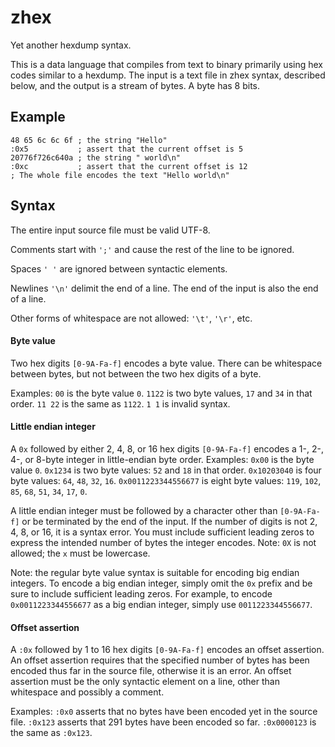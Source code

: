# zhex

Yet another hexdump syntax.

This is a data language that compiles from text to binary primarily using hex codes similar to a hexdump.
The input is a text file in zhex syntax, described below, and the output is a stream of bytes.
A byte has 8 bits.

## Example

```
48 65 6c 6c 6f ; the string "Hello"
:0x5           ; assert that the current offset is 5
20776f726c640a ; the string " world\n"
:0xc           ; assert that the current offset is 12
; The whole file encodes the text "Hello world\n"
```

## Syntax

The entire input source file must be valid UTF-8.

Comments start with `';'` and cause the rest of the line to be ignored.

Spaces `' '` are ignored between syntactic elements.

Newlines `'\n'` delimit the end of a line.
The end of the input is also the end of a line.

Other forms of whitespace are not allowed: `'\t'`, `'\r'`, etc.

#### Byte value

Two hex digits `[0-9A-Fa-f]` encodes a byte value.
There can be whitespace between bytes, but not between the two hex digits of a byte.

Examples: `00` is the byte value `0`.
`1122` is two byte values, `17` and `34` in that order.
`11 22` is the same as `1122`.
`1 1` is invalid syntax.

#### Little endian integer

A `0x` followed by either 2, 4, 8, or 16 hex digits `[0-9A-Fa-f]` encodes a 1-, 2-, 4-, or 8-byte integer in little-endian byte order.
Examples: `0x00` is the byte value `0`.
`0x1234` is two byte values: `52` and `18` in that order.
`0x10203040` is four byte values: `64`, `48`, `32`, `16`.
`0x0011223344556677` is eight byte values: `119`, `102`, `85`, `68`, `51`, `34`, `17`, `0`.

A little endian integer must be followed by a character other than `[0-9A-Fa-f]` or be terminated by the end of the input.
If the number of digits is not 2, 4, 8, or 16, it is a syntax error.
You must include sufficient leading zeros to express the intended number of bytes the integer encodes.
Note: `0X` is not allowed; the `x` must be lowercase.

Note: the regular byte value syntax is suitable for encoding big endian integers.
To encode a big endian integer, simply omit the `0x` prefix and be sure to include sufficient leading zeros.
For example, to encode `0x0011223344556677` as a big endian integer, simply use `0011223344556677`.

#### Offset assertion

A `:0x` followed by 1 to 16 hex digits `[0-9A-Fa-f]` encodes an offset assertion.
An offset assertion requires that the specified number of bytes has been encoded thus far in the source file, otherwise it is an error.
An offset assertion must be the only syntactic element on a line, other than whitespace and possibly a comment.

Examples: `:0x0` asserts that no bytes have been encoded yet in the source file.
`:0x123` asserts that 291 bytes have been encoded so far.
`:0x0000123` is the same as `:0x123`.
